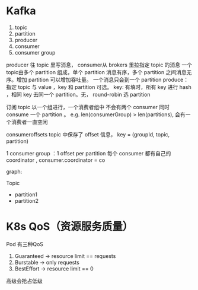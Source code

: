 # Kafka

1. topic
2. partition
3. producer
4. consumer
5. consumer group


producer 往 topic 里写消息， consumer从 brokers 里拉指定 topic 的消息
一个topic由多个 partition 组成，单个 partition 消息有序，多个 partition 之间消息无序。增加 partition 可以增加吞吐量。
一个消息只会到一个 partition
produce：指定 topic 与 value ，key 和 partition 可选。
key: 有填时，所有 key 进行 hash ，相同 key 去同一个 partition。无， round-robin 选 partition


订阅 topic 以一个组进行，一个消费者组中 不会有两个 consumer 同时 consume 一个 partition 。 e.g. len(consumerGroup) > len(partitions), 会有一个消费者一直空闲

consumeroffsets topic 中保存了 offset 信息， key = (groupId, topic, partition)

1 consumer group ：1  offset per partition
每个 consumer 都有自己的 coordinator , consumer.coordinator = co


graph:

Topic
- partition1
- partition2

# K8s QoS（资源服务质量）
Pod 有三种QoS
1. Guaranteed -> resource limit == requests
2. Burstable -> only requests
3. BestEffort -> resource limit == 0

高级会抢占低级